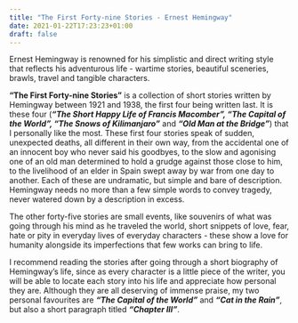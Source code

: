 ```yaml
---
title: "The First Forty-nine Stories - Ernest Hemingway"
date: 2021-01-22T17:23:23+01:00
draft: false
---
```



Ernest Hemingway is renowned for his simplistic and direct writing style that reflects his adventurous life - wartime stories, beautiful sceneries, brawls, travel and tangible characters.


**“The First Forty-nine Stories”** is a collection of short stories written by Hemingway between 1921 and 1938, the first four being written last. It is these four (***“The Short Happy Life of Francis Macomber”, “The Capital of the World”, “The Snows of Kilimanjaro”*** and ***“Old Man at the Bridge”***) that I personally like the most. These first four stories speak of sudden, unexpected deaths, all different in their own way, from the accidental one of an innocent boy who never said his goodbyes, to the slow and agonising one of an old man determined to hold a grudge against those close to him, to the livelihood of an elder in Spain swept away by war from one day to another. Each of these are undramatic, but simple and bare of description. Hemingway needs no more than a few simple words to convey tragedy, never watered down by a description in excess. 


The other forty-five stories are small events, like souvenirs of what was going through his mind as he traveled the world, short snippets of love, fear, hate or pity in everyday lives of everyday characters - these show a love for humanity alongside its imperfections that few works can bring to life. 


I recommend reading the stories after going through a short biography of Hemingway’s life, since as every character is a little piece of the writer, you will be able to locate each story into his life and appreciate how personal they are. Although they are all deserving of immense praise, my two personal favourites are ***“The Capital of the World”*** and ***“Cat in the Rain”***, but also a short paragraph titled ***“Chapter III”***. 
